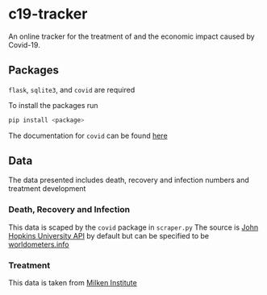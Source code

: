 # c19-tracker
An online tracker for the treatment of and the economic impact caused by Covid-19.

## Packages
`flask`, `sqlite3`, and `covid` are required

To install the packages run
```bash
pip install <package>
```

The documentation for `covid` can be found [here](https://ahmednafies.github.io/covid/)

## Data
The data presented includes death, recovery and infection numbers and treatment development

### Death, Recovery and Infection
This data is scaped by the `covid` package in `scraper.py`
The source is [John Hopkins University API](https://coronavirus.jhu.edu/map.html) by default but can be specified to be [worldometers.info](www.worldometers.info)

### Treatment
This data is taken from [Milken Institute](https://milkeninstitute.org/covid-19-tracker)
